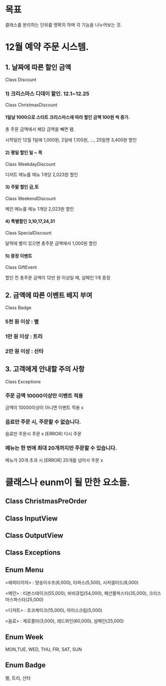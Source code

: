 # 목표 

클래스를 분리하는 단위를 명확히 하며 각 기능을 나누어보는 것.

# 12월 예약 주문 시스템.

## 1. 날짜에 따른 할인 금액

Class Discount

### 1) 크리스마스 디데이 할인. 12.1~12.25

Class ChristmasDiscount

#### 1일날 1000으로 스타트 크리스마스에 따라 할인 금액 100원 씩 증가.

총 주문 금액에서 해당 금액을 빼면 됌.

시작일인 12월 1일에 1,000원, 2일에 1,100원, ..., 25일엔 3,400원 할인

#### 2) 평일 할인 일 ~ 목

Class WeekdayDiscount

디저트 메뉴를 메뉴 1개당 2,023원 할인

#### 3) 주말 할인 금,토

Class WeekendDiscount

메인 메뉴를 메뉴 1개당 2,023원 할인

#### 4) 특별할인 3,10,17,24,31

Class SpecialDiscount

달력에 별이 있으면 총주문 금액에서 1,000원 할인

#### 5) 증정 이벤트

Class GiftEvent

할인 전 총주문 금액이 12만 원 이상일 때, 샴페인 1개 증정

## 2. 금액에 따른 이벤트 배지 부여

Class Badge

### 5천 원 이상 : 별

### 1만 원 이상 : 트리

### 2만 원 이상 : 산타

## 3. 고객에게 안내할 주의 사항

Class Exceptions

### 주문 금액 10000이상만 이벤트 적용

금액이 10000이상이 아니면 이벤트 적용 x

### 음료만 주문 시, 주문할 수 없습니다.

음료만 주문시 주문 x [ERROR] 다시 주문

### 메뉴는 한 번에 최대 20개까지만 주문할 수 있습니다.

메뉴가 20개 초과 시 [ERROR] 20개를 넘어서 주문 x


# 클래스나 eunm이 될 만한 요소들.

## Class ChristmasPreOrder

## Class InputView

## Class OutputView

## Class Exceptions

## Enum Menu

<애피타이저> : 
양송이수프(6,000), 타파스(5,500), 시저샐러드(8,000)

<메인> : 
티본스테이크(55,000), 바비큐립(54,000), 해산물파스타(35,000), 크리스마스파스타(25,000)

<디저트> : 
초코케이크(15,000), 아이스크림(5,000)

<음료> : 
제로콜라(3,000), 레드와인(60,000), 샴페인(25,000)

## Enum Week

MON,TUE, WED, THU, FRI, SAT, SUN

## Enum Badge

별, 트리, 산타



